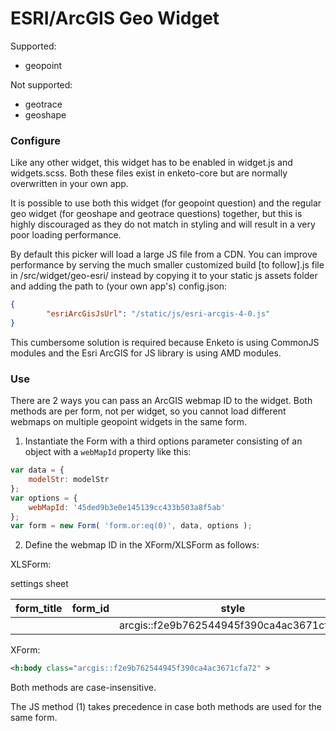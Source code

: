# ESRI/ArcGIS Geo Widget

Supported: 

- geopoint

Not supported:

- geotrace
- geoshape

### Configure

Like any other widget, this widget has to be enabled in widget.js and widgets.scss. Both these files exist in enketo-core but are normally overwritten in your own app.

It is possible to use both this widget (for geopoint question) and the regular geo widget (for geoshape and geotrace questions) together, but this is highly discouraged as they do not match in styling and will result in a very poor loading performance.

By default this picker will load a large JS file from a CDN. You can improve performance by serving the much smaller customized build [to follow].js file in /src/widget/geo-esri/ instead by copying it to your static js assets folder and adding the path to (your own app's) config.json:

```json
{
        "esriArcGisJsUrl": "/static/js/esri-arcgis-4-0.js"
}
```

This cumbersome solution is required because Enketo is using CommonJS modules and the Esri ArcGIS for JS library is using AMD modules.

### Use

There are 2 ways you can pass an ArcGIS webmap ID to the widget. Both methods are per form, not per widget, so you cannot load different webmaps on multiple geopoint widgets in the same form.

1. Instantiate the Form with a third options parameter consisting of an object with a `webMapId` property like this:

```js
var data = {
	modelStr: modelStr
};
var options = {
    webMapId: '45ded9b3e0e145139cc433b503a8f5ab'
};
var form = new Form( 'form.or:eq(0)', data, options );
```

2. Define the webmap ID in the XForm/XLSForm as follows:

XLSForm:

settings sheet

| form_title | form_id | style                                    |
|------------|---------|------------------------------------------|
|            |         | arcgis::f2e9b762544945f390ca4ac3671cfa72 |

XForm:

```xml
<h:body class="arcgis::f2e9b762544945f390ca4ac3671cfa72" >
```

Both methods are case-insensitive.

The JS method (1) takes precedence in case both methods are used for the same form.

